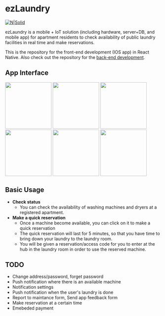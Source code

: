 # ezLaundry

[![N|Solid](http://i.imgur.com/UZy5V1T.png)](https://nodesource.com/products/nsolid)

ezLaundry is a mobile + IoT solution (including hardware, server+DB, and mobile app) for apartment residents to check availability of public laundry facilities in real time and make reservations.

This is the repository for the front-end development (IOS app) in React Native.
Also check out the repository for the [back-end development](https://github.com/haojian/snapmail).


## App Interface
<img src="http://i.imgur.com/1wdBrLX.png" width="150">
<img src="http://i.imgur.com/xTzpuiR.png" width="150">
<img src="http://i.imgur.com/tWjatqq.png" width="150">
<img src="http://i.imgur.com/NpRYn2n.png" width="150">
<img src="http://i.imgur.com/lx3W0rj.png" width="150">
<img src="http://i.imgur.com/kUBzPW6.png" width="150">


## Basic Usage
* <b>Check status</b>
   * You can check the availability of washing machines and dryers at a registered apartment.
* <b>Make a quick reservation</b>
   * Once a machine become available, you can click on it to make a quick reservation
   * The quick reservation will last for 5 minutes, so that you have time to bring down your laundry to the laundry room.
   * You will be given a reservation/access code for you to enter at the hub in the laundry room in order to use the reserved machine.


## TODO
* Change address/password, forget password
* Push notification where there is an available machine
* Notification settings
* Push notification when the user's laundry is done
* Report to maintance form, Send app feedback form
* Make reservation at a certain time
* Emebeded payment
